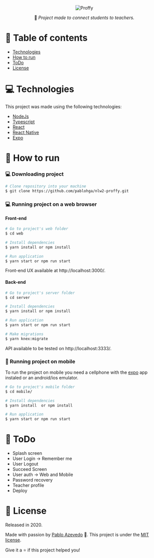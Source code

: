 <div align="center">
  <img src="https://github.com/pablohga/nlw2-proffy/blob/master/.github/logo.svg" alt"Proffy" title="Proffy" />

 :rocket: *Project made to connect students to teachers.*
  </div>

# :pushpin: Table of contents

- [Technologies](#computer-technologies)
- [How to run](#construction_worker-how-to-run)
- [ToDo](#memo-todo)
- [License](#closed_book-license)

# :computer: Technologies

This project was made using the following technologies:

<ul>
  <li><a href="https://nodejs.org/en/docs/">NodeJs</a></li>
  <li><a href="https://www.typescriptlang.org/">Typescript</a></li>
  <li><a href="https://pt-br.reactjs.org/">React</a></li>
  <li><a href="https://reactnative.dev/">React Native</a></li>
  <li><a href="https://expo.io/">Expo</a></li>
</ul>

# :construction_worker: How to run

### :computer: Downloading project 

```bash
# Clone repository into your machine
$ git clone https://github.com/pablohga/nlw2-proffy.git
```

### 💻 Running project on a web browser

#### Front-end

```bash
# Go to project's web folder
$ cd web

# Install dependencies
$ yarn install or npm install

# Run application
$ yarn start or npm run start
```

Front-end UX available at http://localhost:3000/.

#### Back-end

```bash
# Go to project's server folder
$ cd server

# Install dependencies
$ yarn install or npm install

# Run application
$ yarn start or npm run start

# Make migrations
$ yarn knex:migrate
```

API available to be tested on http://localhost:3333/.

### 📱 Running project on mobile

To run the project on mobile you need a cellphone with the [expo](https://play.google.com/store/apps/details?id=host.exp.exponent) app instaled or an android/ios emulator.
<br />

```bash
# Go to project's mobile folder
$ cd mobile/

# Install dependencies
$ yarn install  or npm install

# Run application
$ yarn start or npm run start
```

<!--You can read the resulting QRCode with [expo](https://play.google.com/store/apps/details?id=host.exp.exponent) or through an emulator.-->

# :memo: ToDo

 - Splash screen
 - User Login -> Remember me
 - User Logout
 - Succeed Screen
 - User auth -> Web and Mobile
 - Password recovery
 - Teacher profile
 - Deploy

# :closed_book: License

Released in 2020.

Made with passion by [Pablo Azevedo](https://github.com/pablohga) 🚀.
This project is under the [MIT license](https://github.com/pablohga/nlw2-proffy/blob/master/LICENSE).

Give it a ⭐️ if this project helped you!
